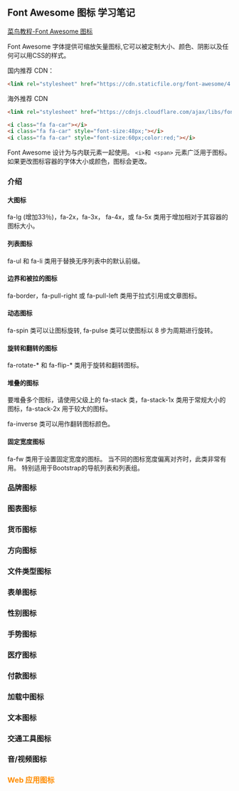 ## Font Awesome 图标 学习笔记

[菜鸟教程-Font Awesome 图标](https://www.runoob.com/font-awesome/fontawesome-tutorial.html)

Font Awesome 字体提供可缩放矢量图标,它可以被定制大小、颜色、阴影以及任何可以用CSS的样式。

国内推荐 CDN：

```html
<link rel="stylesheet" href="https://cdn.staticfile.org/font-awesome/4.7.0/css/font-awesome.css">
```

海外推荐 CDN

```html
<link rel="stylesheet" href="https://cdnjs.cloudflare.com/ajax/libs/font-awesome/4.7.0/css/font-awesome.min.css">
```



```html
<i class="fa fa-car"></i>
<i class="fa fa-car" style="font-size:48px;"></i>
<i class="fa fa-car" style="font-size:60px;color:red;"></i>
```

Font Awesome 设计为与内联元素一起使用。 `<i>`和` <span>` 元素广泛用于图标。如果更改图标容器的字体大小或颜色，图标会更改。

### 介绍

#### 大图标

fa-lg (增加33％)，fa-2x，fa-3x， fa-4x，或 fa-5x 类用于增加相对于其容器的图标大小。

#### 列表图标

fa-ul 和 fa-li 类用于替换无序列表中的默认前缀。

#### 边界和被拉的图标

fa-border，fa-pull-right 或 fa-pull-left 类用于拉式引用或文章图标。

#### 动态图标

fa-spin 类可以让图标旋转, fa-pulse 类可以使图标以 8 步为周期进行旋转。

#### 旋转和翻转的图标

fa-rotate-* 和 fa-flip-* 类用于旋转和翻转图标。

#### 堆叠的图标

要堆叠多个图标，请使用父级上的 fa-stack 类，fa-stack-1x 类用于常规大小的图标，fa-stack-2x 用于较大的图标。

fa-inverse 类可以用作翻转图标颜色。

#### 固定宽度图标

fa-fw 类用于设置固定宽度的图标。 当不同的图标宽度偏离对齐时，此类非常有用。 特别适用于Bootstrap的导航列表和列表组。

### 品牌图标



### 图表图标



### 货币图标



### 方向图标



### 文件类型图标



### 表单图标



### 性别图标



### 手势图标



### 医疗图标



### 付款图标



### 加载中图标



### 文本图标



### 交通工具图标



### 音/视频图标



### <font color=#FF8C00>Web 应用图标</font>